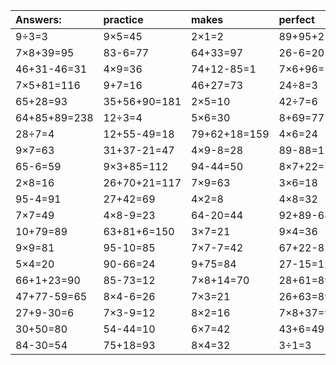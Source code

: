 | Answers: | practice | makes | perfect | ! |
| :--- | :--- | :--- | :--- | :--- |
| 9÷3=3 | 9×5=45 | 2×1=2 | 89+95+21=205 | 2×2=4 | 
| 7×8+39=95 | 83-6=77 | 64+33=97 | 26-6=20 | 16+55+45=116 | 
| 46+31-46=31 | 4×9=36 | 74+12-85=1 | 7×6+96=138 | 47+51+60=158 | 
| 7×5+81=116 | 9+7=16 | 46+27=73 | 24÷8=3 | 3×4-5=7 | 
| 65+28=93 | 35+56+90=181 | 2×5=10 | 42÷7=6 | 86-74=12 | 
| 64+85+89=238 | 12÷3=4 | 5×6=30 | 8+69=77 | 18÷2=9 | 
| 28÷7=4 | 12+55-49=18 | 79+62+18=159 | 4×6=24 | 7×5=35 | 
| 9×7=63 | 31+37-21=47 | 4×9-8=28 | 89-88=1 | 82+4-46=40 | 
| 65-6=59 | 9×3+85=112 | 94-44=50 | 8×7+22=78 | 23+67=90 | 
| 2×8=16 | 26+70+21=117 | 7×9=63 | 3×6=18 | 51+65-34=82 | 
| 95-4=91 | 27+42=69 | 4×2=8 | 4×8=32 | 73+95-48=120 | 
| 7×7=49 | 4×8-9=23 | 64-20=44 | 92+89-68=113 | 8×8-24=40 | 
| 10+79=89 | 63+81+6=150 | 3×7=21 | 9×4=36 | 54÷6=9 | 
| 9×9=81 | 95-10=85 | 7×7-7=42 | 67+22-85=4 | 6×2=12 | 
| 5×4=20 | 90-66=24 | 9+75=84 | 27-15=12 | 8×3=24 | 
| 66+1+23=90 | 85-73=12 | 7×8+14=70 | 28+61=89 | 3×6+20=38 | 
| 47+77-59=65 | 8×4-6=26 | 7×3=21 | 26+63=89 | 48+45=93 | 
| 27+9-30=6 | 7×3-9=12 | 8×2=16 | 7×8+37=93 | 79+43-86=36 | 
| 30+50=80 | 54-44=10 | 6×7=42 | 43+6=49 | 6×5=30 | 
| 84-30=54 | 75+18=93 | 8×4=32 | 3÷1=3 | 40+9=49 | 
